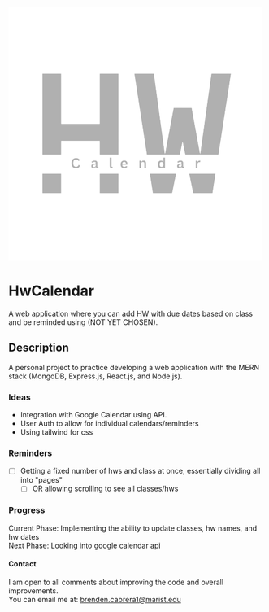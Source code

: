 ![HwCalendar Logo](https://github.com/B-cabrera/hwcalendar-mern/blob/main/src/assets/HwCalendarLogo.png?raw=true)

# HwCalendar
A web application where you can add HW with due dates based on class and be reminded using (NOT YET CHOSEN).

## Description
A personal project to practice developing a web application with the MERN stack (MongoDB, Express.js, React.js, and Node.js).

### Ideas
- Integration with Google Calendar using API.
- User Auth to allow for individual calendars/reminders
- Using tailwind for css 

### Reminders
- [ ] Getting a fixed number of hws and class at once, essentially dividing all into "pages"
  - [ ] OR allowing scrolling to see all classes/hws

### Progress
Current Phase: Implementing the ability to update classes, hw names, and hw dates  
Next Phase: Looking into google calendar api

#### Contact
I am open to all comments about improving the code and overall improvements.  
You can email me at: brenden.cabrera1@marist.edu